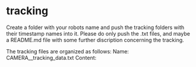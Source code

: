 # tracking

Create a folder with your robots name and push the tracking folders with their timestamp names into it.
Please do only push the .txt files, and maybe a README.md file with some further discription concerning the tracking.

The tracking files are organized as follows:
Name: CAMERA_<number>_tracking_data.txt
Content: <timestamp> <Is valid tracking> <orientation in degree> <x direction> <y direction>
